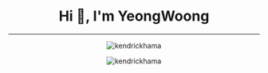 <h1 align="center">Hi 👋, I'm YeongWoong</h1>


---
<p align="center">
  <img align="center" src="https://github-readme-stats.vercel.app/api?username=kendrickhama&show_icons=true&locale=en&count_private=true" alt="kendrickhama" />
</p>

 
<p align="center">
  <img align="center" src="https://github-readme-streak-stats.herokuapp.com/?user=kendrickhama&" alt="kendrickhama" />
</p>
